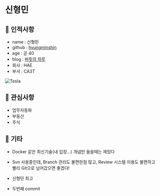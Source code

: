 # 신형민
## 🥸 인적사항
- name : 신형민
- github : [hyungminshin](https://github.com/hyungminshin)
- age : 곧 40
- blog : [버핏의 하루](https://blog.naver.com)
- 회사 : HAE
- 부서 : CA3T

![Tesla](https://pixabay.com/ko/photos/%EC%97%98%EB%A1%A0-%EC%82%AC%ED%96%A5-%ED%99%94%EC%84%B1-%EC%9A%B0%EC%A3%BC-%ED%83%90%EA%B5%AC-6083103/)

## 🥸 관심사항
- 업무자동화
- 부동산
- 주식

## 🥸 기타
- Docker 같은 최신기술(내 입장...) 개념만 들을때는 재밌다
- Svn 사용중인데, Branch 관리도 불편한점 많고, Review 시스템 이용도 불편하고  빨리 Git으로 넘어갔으면 좋겠다!

- 신형민 최고 
- 두번째 commit
